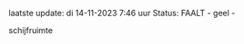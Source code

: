 laatste update: 
di 14-11-2023  7:46   uur 
Status: FAALT - geel - 
<div class="service Y">schijfruimte</div>